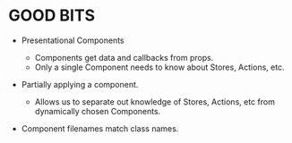 # GOOD BITS

* Presentational Components
  * Components get data and callbacks from props.
  * Only a single Component needs to know about Stores, Actions, etc.

* Partially applying a component.
  * Allows us to separate out knowledge of Stores, Actions, etc from dynamically chosen Components.

* Component filenames match class names.
